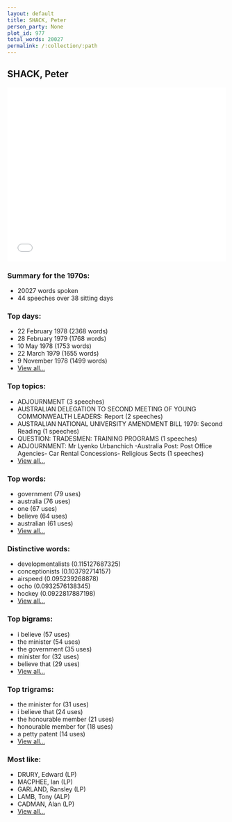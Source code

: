 ```yaml
---
layout: default
title: SHACK, Peter
person_party: None
plot_id: 977
total_words: 20027
permalink: /:collection/:path
---
```


## SHACK, Peter

<iframe width="100%" height="400" frameborder="0" scrolling="no" src="//plot.ly/~wragge/977.embed"></iframe>


### Summary for the 1970s:

* 20027 words spoken
* 44 speeches over 38 sitting days


### Top days:

* 22 February 1978 (2368 words)
* 28 February 1979 (1768 words)
* 10 May 1978 (1753 words)
* 22 March 1979 (1655 words)
* 9 November 1978 (1499 words)
* [View all...](days/)


### Top topics:

* ADJOURNMENT (3 speeches)
* AUSTRALIAN DELEGATION TO SECOND MEETING OF YOUNG COMMONWEALTH LEADERS: Report (2 speeches)
* AUSTRALIAN NATIONAL UNIVERSITY AMENDMENT BILL 1979: Second Reading (1 speeches)
* QUESTION: TRADESMEN: TRAINING PROGRAMS (1 speeches)
* ADJOURNMENT: Mr Lyenko Urbanchich -Australia Post: Post Office Agencies- Car Rental Concessions- Religious Sects (1 speeches)
* [View all...](topics/)


### Top words:

* government (79 uses)
* australia (76 uses)
* one (67 uses)
* believe (64 uses)
* australian (61 uses)
* [View all...](words/)


### Distinctive words:

* developmentalists (0.115127687325)
* conceptionists (0.103792714157)
* airspeed (0.095239268878)
* ocho (0.0932576138345)
* hockey (0.0922817887198)
* [View all...](sig_words/)


### Top bigrams:

* i believe (57 uses)
* the minister (54 uses)
* the government (35 uses)
* minister for (32 uses)
* believe that (29 uses)
* [View all...](bigrams/)


### Top trigrams:

* the minister for (31 uses)
* i believe that (24 uses)
* the honourable member (21 uses)
* honourable member for (18 uses)
* a petty patent (14 uses)
* [View all...](trigrams/)


### Most like:

* DRURY, Edward (LP)
* MACPHEE, Ian (LP)
* GARLAND, Ransley (LP)
* LAMB, Tony (ALP)
* CADMAN, Alan (LP)
* [View all...](similarities/)
